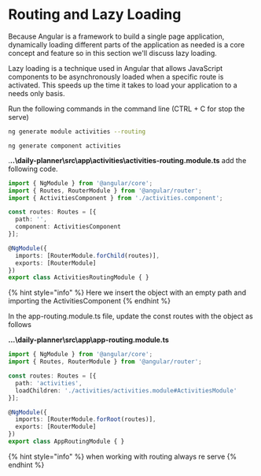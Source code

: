 # Routing and Lazy Loading

Because Angular is a framework to build a single page application, dynamically loading different parts of the application as needed is a core concept and feature so in this section we'll discuss lazy loading.

Lazy loading is a technique used in Angular that allows JavaScript components to be asynchronously loaded when a specific route is activated. This speeds up the time it takes to load your application to a needs only basis.

Run the following commands in the command line \(CTRL + C for stop the serve\)

```bash
ng generate module activities --routing
```

```text
ng generate component activities
```

.**..\daily-planner\src\app\activities\activities-routing.module.ts** add the following code.

```typescript
import { NgModule } from '@angular/core';
import { Routes, RouterModule } from '@angular/router';
import { ActivitiesComponent } from './activities.component';

const routes: Routes = [{
  path: '',
  component: ActivitiesComponent
}];

@NgModule({
  imports: [RouterModule.forChild(routes)],
  exports: [RouterModule]
})
export class ActivitiesRoutingModule { }

```

{% hint style="info" %}
Here we insert the object with an empty path and importing the ActivitiesComponent
{% endhint %}

In the app-routing.module.ts file, update the const routes with the object as follows

**...\daily-planner\src\app\app-routing.module.ts**

```typescript
import { NgModule } from '@angular/core';
import { Routes, RouterModule } from '@angular/router';

const routes: Routes = [{
  path: 'activities',
  loadChildren: './activities/activities.module#ActivitiesModule'
}];

@NgModule({
  imports: [RouterModule.forRoot(routes)],
  exports: [RouterModule]
})
export class AppRoutingModule { }

```

{% hint style="info" %}
when working with routing always re serve
{% endhint %}

